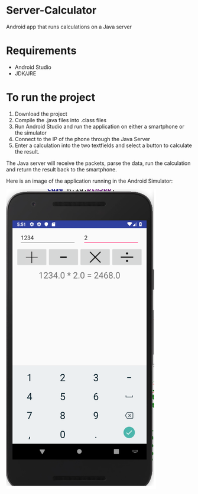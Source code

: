 # Server-Calculator
Android app that runs calculations on a Java server

# Requirements
* Android Studio
* JDK/JRE

# To run the project
1. Download the project
2. Compile the .java files into .class files
3. Run Android Studio and run the application on either a smartphone or the simulator
4. Connect to the IP of the phone through the Java Server
5. Enter a calculation into the two textfields and select a button to calculate the result.

The Java server will receive the packets, parse the data, run the calculation and return the result back to the smartphone.

Here is an image of the application running in the Android Simulator:

![Image of Calculation](https://github.com/salem-w/Server-Calculator/blob/master/Images/calc.png)
